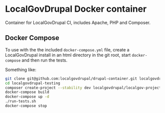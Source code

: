 # LocalGovDrupal Docker container

Container for LocalGovDrupal CI, includes Apache, PHP and Composer.

## Docker Compose

To use with the the included `docker-compose.yml` file, create a LocalGovDrupal
install in an html directory in the git root, start `docker-compose` and then
run the tests.

Something like:

```bash
git clone git@github.com:localgovdrupal/drupal-container.git localgovdrupal-testing
cd localgovdrupal-testing
composer create-project --stability dev localgovdrupal/localgov-project html
docker-compose build
docker-compose up -d
./run-tests.sh
docker-compose stop
```
